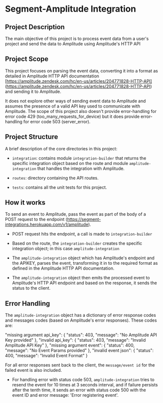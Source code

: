 # Segment-Amplitude Integration



## Project Description

The main objective of this project is to process event data from a user's project and send the data to Amplitude using Amplitude's HTTP API



## Project Scope

This project focuses on parsing the event data, converting it into a format as detailed in Amplitude HTTP API documentation [https://amplitude.zendesk.com/hc/en-us/articles/204771828-HTTP-API] (https://amplitude.zendesk.com/hc/en-us/articles/204771828-HTTP-API) and sending it to Amplitude.

It does not explore other ways of sending event data to Amplitude and assumes the presence of a valid API key used to communicate with Amplitude. The scope of this project also doesn't provide error-handling for error code 429 (too_many_requests_for_device) but it does provide error-handling for error code 503 (server_error).



## Project Structure

A brief description of the core directories in this project:

  * `integration`: contains module `integration-builder` that returns the specific integration object based on the route and module `amplitude-integration` that handles the integration with Amplitude.

  * `routes`: directory containing the API routes. 

  * `tests`: contains all the unit tests for this project.



## How it works 

To send an event to Amplitude, pass the event as part of the body of a POST request to the endpoint (https://segment-integrations.herokuapp.com/v1/amplitude). 

 * POST request hits the endpoint, a call is made to `integration-builder`

 * Based on the route, the `integration-builder` creates the specific integration object; in this case `amplitude-integration`

 * The `amplitude-integration` object which has Amplitude's endpoint and the APIKEY, parses the event, transforming it in to the required format as defined in the Amplitude HTTP API documentation.

 * The `amplitude-integration` object then emits the processed event to Amplitude's HTTP API endpoint and based on the response, it sends the status to the client.



## Error Handling 

The `amplitude-integration` object has a dictionary of error response codes and messages codes (based on Amplitude's error responses). These codes are:
 
 "missing argument api_key": {
    "status": 403,
    "message": "No Amplitude API Key provided"
  },
  "invalid api_key": {
    "status": 403,
    "message": "Invalid Amplitude API Key"
  },
  "missing argument event": {
    "status": 400,
    "message": "No Event Params provided"
  },
  "invalid event json": {
    "status": 400,
    "message": "Invalid Event Format"
  }

  For all error responses sent back to the client, the `message/event id` for the failed event is also included.

 * For handling error with status code 503, `amplitude-integration` tries to resend the event for 10 times at 3 seconds interval, and if failure persists after the tenth time, it sends an error with status code 500 with the event ID and error message: 'Error registering event'. 
